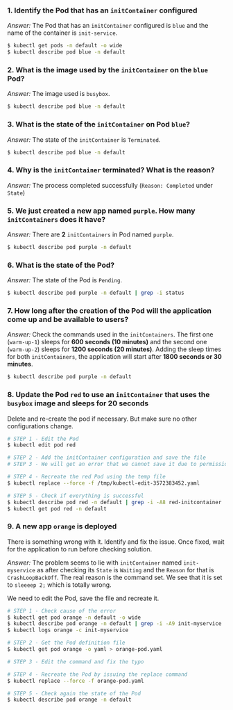 ### 1. Identify the Pod that has an `initContainer` configured

*Answer:* The Pod that has an `initContainer` configured is `blue` and the name of the container is `init-service`.

```bash
$ kubectl get pods -n default -o wide
$ kubectl describe pod blue -n default
```

### 2. What is the image used by the `initContainer` on the `blue` Pod?

*Answer:* The image used is `busybox`.

```bash
$ kubectl describe pod blue -n default
```

### 3. What is the state of the `initContainer` on Pod `blue`?

*Answer:* The state of the `initContainer` is `Terminated`.

```bash
$ kubectl describe pod blue -n default
```

### 4. Why is the `initContainer` terminated? What is the reason?

*Answer:* The process completed successfully (`Reason: Completed` under `State`)

### 5. We just created a new app named `purple`. How many `initContainers` does it have?

*Answer:* There are **2** `initContainers` in Pod named `purple`.

```bash
$ kubectl describe pod purple -n default
```

### 6. What is the state of the Pod? 

*Answer:* The state of the Pod is `Pending`.

```bash
$ kubectl describe pod purple -n default | grep -i status
```

### 7. How long after the creation of the Pod will the application come up and be available to users?

*Answer:* Check the commands used in the `initContainers`. The first one (`warm-up-1`) sleeps for **600 seconds (10 minutes)** and the second one (`warm-up-2`) sleeps for **1200 seconds (20 minutes)**. Adding the sleep times for both `initContainers`, the application will start after **1800 seconds or 30 minutes**.

```bash
$ kubectl describe pod purple -n default
```

### 8. Update the Pod `red` to use an `initContainer` that uses the `busybox` image and sleeps for 20 seconds

Delete and re-create the pod if necessary. But make sure no other configurations change.

```bash
# STEP 1 - Edit the Pod
$ kubectl edit pod red

# STEP 2 - Add the initContainer configuration and save the file
# STEP 3 - We will get an error that we cannot save it due to permission issues, it's ok we will simply use the temp file to recreate the Pod

# STEP 4 - Recreate the red Pod using the temp file
$ kubectl replace --force -f /tmp/kubectl-edit-3572383452.yaml

# STEP 5 - Check if everything is successful
$ kubectl describe pod red -n default | grep -i -A8 red-initcontainer
$ kubectl get pod red -n default
```

### 9. A new app `orange` is deployed

There is something wrong with it. Identify and fix the issue. Once fixed, wait for the application to run before checking solution.

*Answer:* The problem seems to lie with `initContainer` named `init-myservice` as after checking its `State` is `Waiting` and the `Reason` for that is `CrashLoopBackOff`. The real reason is the command set. We see that it is set to `sleeeep 2;` which is totally wrong.

We need to edit the Pod, save the file and recreate it.

```bash
# STEP 1 - Check cause of the error
$ kubectl get pod orange -n default -o wide
$ kubectl describe pod orange -n default | grep -i -A9 init-myservice | grep -i -A3 command
$ kubectl logs orange -c init-myservice

# STEP 2 - Get the Pod definition file 
$ kubectl get pod orange -o yaml > orange-pod.yaml

# STEP 3 - Edit the command and fix the typo

# STEP 4 - Recreate the Pod by issuing the replace command
$ kubectl replace --force -f orange-pod.yaml

# STEP 5 - Check again the state of the Pod
$ kubectl describe pod orange -n default
```
